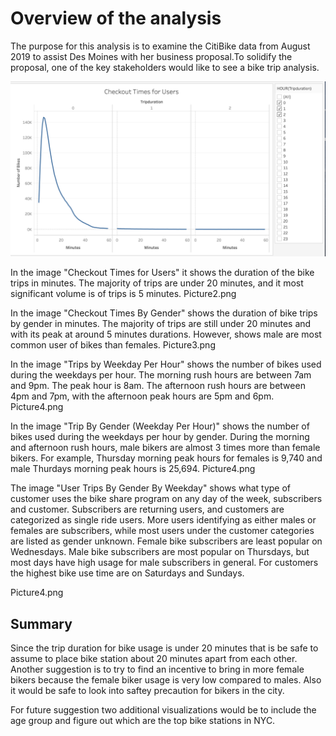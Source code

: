 # Overview of the analysis

The purpose for this analysis is to examine the CitiBike data from August 2019 to assist Des Moines with her business proposal.To solidify the proposal, one of the key stakeholders would like to see a bike trip analysis.

![Picture1](Picture1.png)


In the image "Checkout Times for Users" it shows the duration of the bike trips in minutes. The majority of trips are under 20 minutes, and it most significant volume is of trips is 5 minutes.
Picture2.png


In the image "Checkout Times By Gender" shows the duration of bike trips by gender in minutes. The majority of trips are still under 20 minutes and with its peak at around 5 minutes durations. However, shows male are most common user of bikes than females.
Picture3.png


In the image "Trips by Weekday Per Hour" shows the number of bikes used during the weekdays per hour. The morning rush hours are between 7am and 9pm. The peak hour is 8am. The afternoon rush hours are between 4pm and 7pm, with the afternoon peak hours are 5pm and 6pm.
Picture4.png



In the image "Trip By Gender (Weekday Per Hour)" shows the number of bikes used during the weekdays per hour by gender. During the morning and afternoon rush hours, male bikers are almost 3 times more than female bikers. For example, Thursday morning peak hours for females is 9,740 and male Thurdays morning peak hours is 25,694.
Picture4.png



The image "User Trips By Gender By Weekday" shows what type of customer uses the bike share program on any day of the week, subscribers and customer. Subscribers are returning users, and customers are categorized as single ride users. More users identifying as either males or females are subscribers, while most users under the customer categories are listed as gender unknown. Female bike subscribers are least popular on Wednesdays. Male bike subscribers are most popular on Thursdays, but most days have high usage for male subscribers in general. For customers the highest bike use time are on Saturdays and Sundays.

Picture4.png



## Summary


Since the trip duration for bike usage is under 20 minutes that is be safe to assume to place bike station about 20 minutes apart from each other. Another suggestion is to try to find an incentive to bring in more female bikers because the female biker usage is very low compared to males. Also it would be safe to look into saftey precaution for bikers in the city.

For future suggestion two additional visualizations would be to include the age group and figure out which are the top bike stations in NYC.
